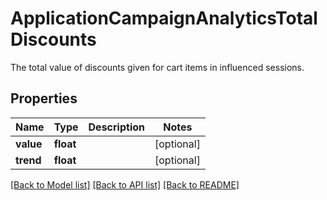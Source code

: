 # ApplicationCampaignAnalyticsTotalDiscounts

The total value of discounts given for cart items in influenced sessions.
## Properties
Name | Type | Description | Notes
------------ | ------------- | ------------- | -------------
**value** | **float** |  | [optional] 
**trend** | **float** |  | [optional] 

[[Back to Model list]](../README.md#documentation-for-models) [[Back to API list]](../README.md#documentation-for-api-endpoints) [[Back to README]](../README.md)


